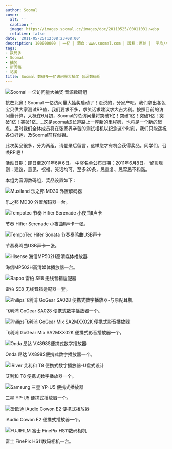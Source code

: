 ```yaml
---
author: Soomal
cover:
  alt: ''
  caption: ''
  image: https://images.soomal.cc/images/doc/20110525/00011031.webp
  relative: false
date: '2011-05-25T12:08:23+08:00'
description: 100000000 | 一亿 | 源自：www.soomal.com | 版权：原创 |  平均/总评分：09.65/193
tags:
- 数码多
- Soomal
- 抽奖
- 新闻稿
- 站务
title: Soomal 数码多一亿访问量大抽奖 音源数码组
---
```


![Soomal 一亿访问量大抽奖 音源数码组](https://images.soomal.cc/images/doc/20110525/00011031.webp)



抗芒北鼻！Soomal 一亿访问量大抽奖启动了！没说的，分家产吧。我们拿出各色宝贝供大家测试RP值，我们要求不多，求笑话求建议求大吉大利。按照目前的访问量计算，大概在6月初，Soomal的总访问量将突破1亿！突破1亿！突破1亿！突破1亿！突破1亿……这是soomal成长道路上一座新的里程碑，也将是一个新的起点。届时我们全体成员将在张家界辛苦的测试相机以纪念这个时刻，我们只能遥祝各位好运，及Soomal前程似锦。



此次奖品很多，分为两组，请登录后留言，这样您才有机会获得奖品。同学们，召唤RP吧！



活动日期：即日至2011年6月6日。
中奖名单公布日期：2011年6月8日。
留言规则：建议、意见、祝福、笑话均可，至多20条，忌重复、忌荤忌不和谐。



本组为音源数码组，奖品设置如下：



![Musiland 乐之邦 MD30 外置解码器](https://images.soomal.cc/images/doc/20110326/00009883.webp)



乐之邦 MD30 外置解码器一台。



![Tempotec 节奏 Hifier Serenade 小夜曲II声卡](https://images.soomal.cc/images/doc/20100927/00007367.webp)



节奏 Hifier Serenade 小夜曲II声卡一张。



![TempoTec Hifer Sonata 节奏奏鸣曲USB声卡](https://images.soomal.cc/images/doc/20101103/00007952.webp)



节奏奏鸣曲USB声卡一张。



![Hisense 海信MP502H高清媒体播放器](https://images.soomal.cc/images/doc/20110117/00009106.webp)



海信MP502H高清媒体播放器一台。



![Rapoo 雷柏 SE8 无线音箱适配器](https://images.soomal.cc/images/doc/20101124/00008319.webp)



雷柏 SE8 无线音箱适配器一套。



![Philips飞利浦 GoGear SA028 便携式数字播放器-与原配耳机](https://images.soomal.cc/images/doc/20110309/00009563.webp)



飞利浦 GoGear SA028 便携式数字播放器一个。



![Philips飞利浦 GoGear Mix SA2MXX02K 便携式影音播放器](https://images.soomal.cc/images/doc/20110512/00010721.webp)



飞利浦 GoGear Mix SA2MXX02K 便携式影音播放器一个。



![Onda 昂达 VX898S便携式数字播放器](https://images.soomal.cc/images/doc/20110404/00009999.webp)



Onda 昂达 VX898S便携式数字播放器一个。



![iRiver 艾利和 T8 便携式数字播放器-U盘式设计](https://images.soomal.cc/images/doc/20110312/00009626.webp)



艾利和 T8 便携式数字播放器一个。



![Samsung 三星 YP-U5 便携式播放器](https://images.soomal.cc/images/doc/20110421/00010372.webp)



三星 YP-U5 便携式播放器一个。



![爱欧迪 iAudio Cowon E2 便携式播放器](https://images.soomal.cc/images/doc/20110426/00010488.webp)



iAudio Cowon E2 便携式播放器一个。



![FUJIFILM 富士 FinePix HS11数码相机](https://images.soomal.cc/images/doc/20110309/00009527.webp)



富士 FinePix HS11数码相机一台。